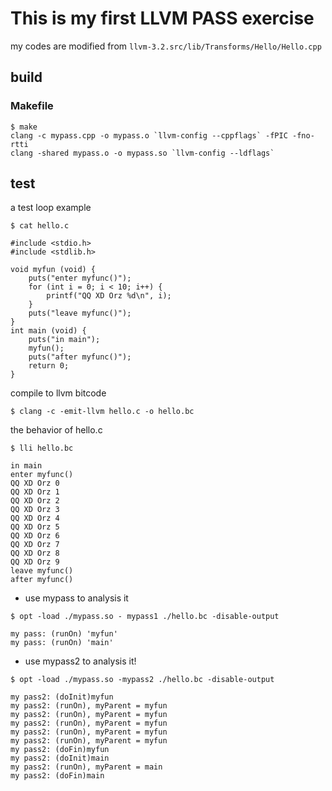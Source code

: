 # This is my first LLVM PASS exercise #

my codes are modified from `llvm-3.2.src/lib/Transforms/Hello/Hello.cpp`


## build ##

### Makefile ###

    $ make
    clang -c mypass.cpp -o mypass.o `llvm-config --cppflags` -fPIC -fno-rtti
    clang -shared mypass.o -o mypass.so `llvm-config --ldflags`


## test ##

a test loop example

`$ cat hello.c`
    
    #include <stdio.h>
    #include <stdlib.h>
    
    void myfun (void) {
        puts("enter myfunc()");
        for (int i = 0; i < 10; i++) {
            printf("QQ XD Orz %d\n", i);
        }
        puts("leave myfunc()");
    }
    int main (void) {
        puts("in main");
        myfun();
        puts("after myfunc()");
        return 0;
    }



compile to llvm bitcode

`$ clang -c -emit-llvm hello.c -o hello.bc`

the behavior of hello.c

`$ lli hello.bc`

    in main
    enter myfunc()
    QQ XD Orz 0
    QQ XD Orz 1
    QQ XD Orz 2
    QQ XD Orz 3
    QQ XD Orz 4
    QQ XD Orz 5
    QQ XD Orz 6
    QQ XD Orz 7
    QQ XD Orz 8
    QQ XD Orz 9
    leave myfunc()
    after myfunc()



- use mypass to analysis it 

`$ opt -load ./mypass.so - mypass1 ./hello.bc -disable-output`

    my pass: (runOn) 'myfun'  
    my pass: (runOn) 'main'



- use mypass2 to analysis it!

`$ opt -load ./mypass.so -mypass2 ./hello.bc -disable-output`

    my pass2: (doInit)myfun
    my pass2: (runOn), myParent = myfun
    my pass2: (runOn), myParent = myfun
    my pass2: (runOn), myParent = myfun
    my pass2: (runOn), myParent = myfun
    my pass2: (runOn), myParent = myfun
    my pass2: (doFin)myfun
    my pass2: (doInit)main
    my pass2: (runOn), myParent = main
    my pass2: (doFin)main

